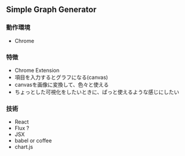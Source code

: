 ## Simple Graph Generator

### 動作環境
- Chrome

### 特徴
- Chrome Extension
- 項目を入力するとグラフになる(canvas)
- canvasを画像に変換して、色々と使える
- ちょっとした可視化をしたいときに、ぱっと使えるような感じにしたい

### 技術
- React
- Flux ?
- JSX
- babel or coffee
- chart.js

